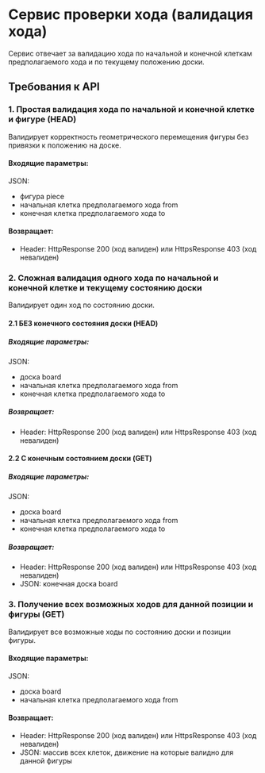 # Сервис проверки хода (валидация хода)

Сервис отвечает за валидацию хода по начальной и конечной клеткам предполагаемого хода и по текущему положению доски.

## Требования к API

### 1. Простая валидация хода по начальной и конечной клетке и фигуре (HEAD)

Валидирует корректность геометрического перемещения фигуры без привязки к положению на доске.

#### Входящие параметры:

JSON:
* фигура piece
* начальная клетка предполагаемого хода from
* конечная клетка предполагаемого хода to

#### Возвращает:

* Header: HttpResponse 200 (ход валиден) или HttpsResponse 403 (ход невалиден)

### 2. Сложная валидация одного хода по начальной и конечной клетке и текущему состоянию доски

Валидирует один ход по состоянию доски.

#### 2.1 БЕЗ конечного состояния доски (HEAD)

##### Входящие параметры:

JSON:
* доска board
* начальная клетка предполагаемого хода from
* конечная клетка предполагаемого хода to

##### Возвращает:

* Header: HttpResponse 200 (ход валиден) или HttpsResponse 403 (ход невалиден)

#### 2.2 С конечным состоянием доски (GET)

##### Входящие параметры:

JSON:
* доска board
* начальная клетка предполагаемого хода from
* конечная клетка предполагаемого хода to

##### Возвращает:

* Header: HttpResponse 200 (ход валиден) или HttpsResponse 403 (ход невалиден)
* JSON: конечная доска board

### 3. Получение всех возможных ходов для данной позиции и фигуры (GET)

Валидирует все возможные ходы по состоянию доски и позиции фигуры.

#### Входящие параметры:

JSON:
* доска board
* начальная клетка предполагаемого хода from

#### Возвращает:

* Header: HttpResponse 200 (ход валиден) или HttpsResponse 403 (ход невалиден)
* JSON: массив всех клеток, движение на которые валидно для данной фигуры
